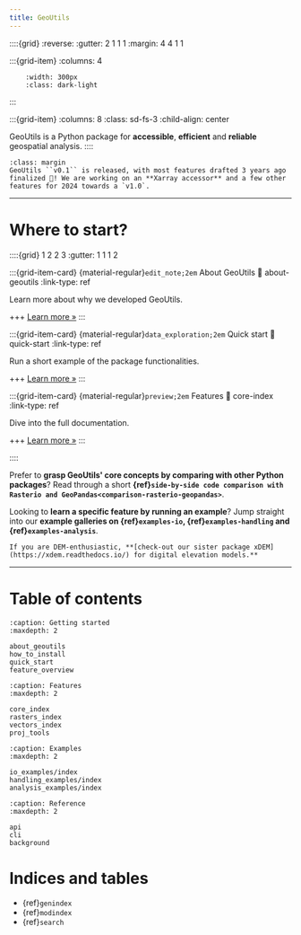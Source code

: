 ```yaml
---
title: GeoUtils
---
```


::::{grid}
:reverse:
:gutter: 2 1 1 1
:margin: 4 4 1 1

:::{grid-item}
:columns: 4

```{image} ./_static/logo_only.png
    :width: 300px
    :class: dark-light
```
:::

:::{grid-item}
:columns: 8
:class: sd-fs-3
:child-align: center

GeoUtils is a Python package for **accessible**, **efficient** and **reliable** geospatial analysis.
::::

```{important}
:class: margin
GeoUtils ``v0.1`` is released, with most features drafted 3 years ago finalized 🎉! We are working on an **Xarray accessor** and a few other features for 2024 towards a `v1.0`.
```

----------------

# Where to start?

::::{grid} 1 2 2 3
:gutter: 1 1 1 2

:::{grid-item-card} {material-regular}`edit_note;2em` About GeoUtils
:link: about-geoutils
:link-type: ref

Learn more about why we developed GeoUtils.

+++
[Learn more »](about_geoutils)
:::

:::{grid-item-card} {material-regular}`data_exploration;2em` Quick start
:link: quick-start
:link-type: ref

Run a short example of the package functionalities.

+++
[Learn more »](quick_start)
:::

:::{grid-item-card} {material-regular}`preview;2em` Features
:link: core-index
:link-type: ref

Dive into the full documentation.

+++
[Learn more »](core_index)
:::

::::

Prefer to **grasp GeoUtils' core concepts by comparing with other Python packages**? Read through a short **{ref}`side-by-side code comparison with Rasterio and GeoPandas<comparison-rasterio-geopandas>`**.

Looking to **learn a specific feature by running an example**? Jump straight into our **example galleries on {ref}`examples-io`, {ref}`examples-handling` and {ref}`examples-analysis`**.


```{seealso}
If you are DEM-enthusiastic, **[check-out our sister package xDEM](https://xdem.readthedocs.io/) for digital elevation models.**
```
----------------

# Table of contents

```{toctree}
:caption: Getting started
:maxdepth: 2

about_geoutils
how_to_install
quick_start
feature_overview
```

```{toctree}
:caption: Features
:maxdepth: 2

core_index
rasters_index
vectors_index
proj_tools
```

```{toctree}
:caption: Examples
:maxdepth: 2

io_examples/index
handling_examples/index
analysis_examples/index
```

```{toctree}
:caption: Reference
:maxdepth: 2

api
cli
background
```

# Indices and tables

- {ref}`genindex`
- {ref}`modindex`
- {ref}`search`
